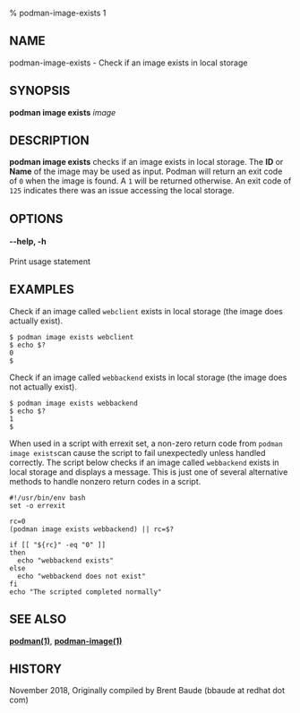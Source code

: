 % podman-image-exists 1

## NAME
podman-image-exists - Check if an image exists in local storage

## SYNOPSIS
**podman image exists** *image*

## DESCRIPTION
**podman image exists** checks if an image exists in local storage. The **ID** or **Name**
of the image may be used as input.  Podman will return an exit code
of `0` when the image is found.  A `1` will be returned otherwise. An exit code of `125` indicates there
was an issue accessing the local storage.

## OPTIONS

#### **--help**, **-h**

Print usage statement

## EXAMPLES

Check if an image called `webclient` exists in local storage (the image does actually exist).
```
$ podman image exists webclient
$ echo $?
0
$
```

Check if an image called `webbackend` exists in local storage (the image does not actually exist).
```
$ podman image exists webbackend
$ echo $?
1
$
```
When used in a script with errexit set, a non-zero return code from `podman image exists`can cause
the script to fail unexpectedly unless handled correctly. The script below checks if an image called
`webbackend` exists in local storage and displays a message. This is just one of several alternative
methods to handle nonzero return codes in a script.
```
#!/usr/bin/env bash
set -o errexit

rc=0
(podman image exists webbackend) || rc=$?

if [[ "${rc}" -eq "0" ]]
then
  echo "webbackend exists"
else
  echo "webbackend does not exist"
fi
echo "The scripted completed normally"
```

## SEE ALSO
**[podman(1)](podman.1.md)**, **[podman-image(1)](podman-image.1.md)**

## HISTORY
November 2018, Originally compiled by Brent Baude (bbaude at redhat dot com)
